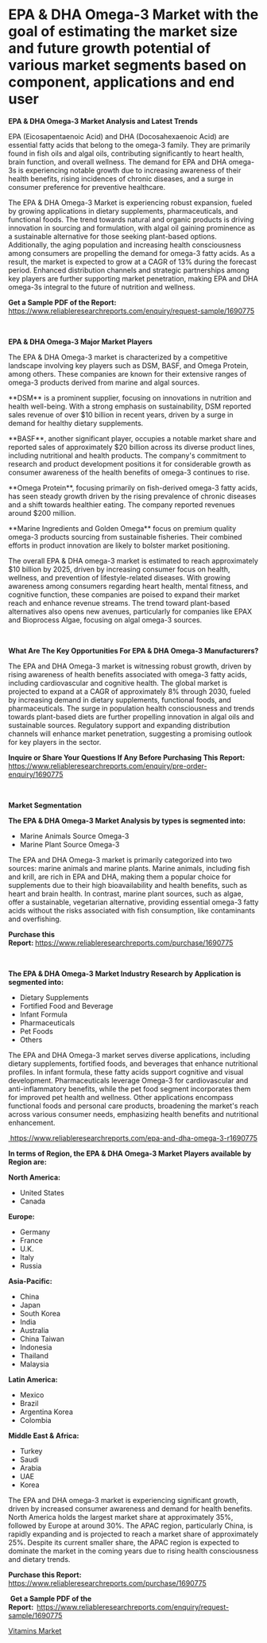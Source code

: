 <p><h1>EPA & DHA Omega-3 Market with the goal of estimating the market size and future growth potential of various market segments based on component, applications and end user</h1></p><p><strong>EPA & DHA Omega-3 Market Analysis and Latest Trends</strong></p>
<p><p>EPA (Eicosapentaenoic Acid) and DHA (Docosahexaenoic Acid) are essential fatty acids that belong to the omega-3 family. They are primarily found in fish oils and algal oils, contributing significantly to heart health, brain function, and overall wellness. The demand for EPA and DHA omega-3s is experiencing notable growth due to increasing awareness of their health benefits, rising incidences of chronic diseases, and a surge in consumer preference for preventive healthcare.</p><p>The EPA & DHA Omega-3 Market is experiencing robust expansion, fueled by growing applications in dietary supplements, pharmaceuticals, and functional foods. The trend towards natural and organic products is driving innovation in sourcing and formulation, with algal oil gaining prominence as a sustainable alternative for those seeking plant-based options. Additionally, the aging population and increasing health consciousness among consumers are propelling the demand for omega-3 fatty acids. As a result, the market is expected to grow at a CAGR of 13% during the forecast period. Enhanced distribution channels and strategic partnerships among key players are further supporting market penetration, making EPA and DHA omega-3s integral to the future of nutrition and wellness.</p></p>
<p><strong>Get a Sample PDF of the Report:&nbsp;</strong> <a href="https://www.reliableresearchreports.com/enquiry/request-sample/1690775?utm_campaign=83&utm_medium=2&utm_source=Github&utm_content=ia&utm_term=06012025&utm_id=epa-dha-omega-3">https://www.reliableresearchreports.com/enquiry/request-sample/1690775</a></p>
<p>&nbsp;</p>
<p><strong>EPA & DHA Omega-3 Major Market Players</strong></p>
<p><p>The EPA & DHA Omega-3 market is characterized by a competitive landscape involving key players such as DSM, BASF, and Omega Protein, among others. These companies are known for their extensive ranges of omega-3 products derived from marine and algal sources.</p><p>**DSM** is a prominent supplier, focusing on innovations in nutrition and health well-being. With a strong emphasis on sustainability, DSM reported sales revenue of over $10 billion in recent years, driven by a surge in demand for healthy dietary supplements.</p><p>**BASF**, another significant player, occupies a notable market share and reported sales of approximately $20 billion across its diverse product lines, including nutritional and health products. The company's commitment to research and product development positions it for considerable growth as consumer awareness of the health benefits of omega-3 continues to rise.</p><p>**Omega Protein**, focusing primarily on fish-derived omega-3 fatty acids, has seen steady growth driven by the rising prevalence of chronic diseases and a shift towards healthier eating. The company reported revenues around $200 million. </p><p>**Marine Ingredients and Golden Omega** focus on premium quality omega-3 products sourcing from sustainable fisheries. Their combined efforts in product innovation are likely to bolster market positioning.</p><p>The overall EPA & DHA omega-3 market is estimated to reach approximately $10 billion by 2025, driven by increasing consumer focus on health, wellness, and prevention of lifestyle-related diseases. With growing awareness among consumers regarding heart health, mental fitness, and cognitive function, these companies are poised to expand their market reach and enhance revenue streams. The trend toward plant-based alternatives also opens new avenues, particularly for companies like EPAX and Bioprocess Algae, focusing on algal omega-3 sources.</p></p>
<p>&nbsp;</p>
<p><strong>What Are The Key Opportunities For EPA & DHA Omega-3 Manufacturers?</strong></p>
<p><p>The EPA and DHA Omega-3 market is witnessing robust growth, driven by rising awareness of health benefits associated with omega-3 fatty acids, including cardiovascular and cognitive health. The global market is projected to expand at a CAGR of approximately 8% through 2030, fueled by increasing demand in dietary supplements, functional foods, and pharmaceuticals. The surge in population health consciousness and trends towards plant-based diets are further propelling innovation in algal oils and sustainable sources. Regulatory support and expanding distribution channels will enhance market penetration, suggesting a promising outlook for key players in the sector.</p></p>
<p><strong>Inquire or Share Your Questions If Any Before Purchasing This Report:</strong> <a href="https://www.reliableresearchreports.com/enquiry/pre-order-enquiry/1690775?utm_campaign=83&utm_medium=2&utm_source=Github&utm_content=ia&utm_term=06012025&utm_id=epa-dha-omega-3">https://www.reliableresearchreports.com/enquiry/pre-order-enquiry/1690775</a></p>
<p>&nbsp;</p>
<p><strong>Market Segmentation</strong></p>
<p><strong>The EPA & DHA Omega-3 Market Analysis by types is segmented into:</strong></p>
<p><ul><li>Marine Animals Source Omega-3</li><li>Marine Plant Source Omega-3</li></ul></p>
<p><p>The EPA and DHA Omega-3 market is primarily categorized into two sources: marine animals and marine plants. Marine animals, including fish and krill, are rich in EPA and DHA, making them a popular choice for supplements due to their high bioavailability and health benefits, such as heart and brain health. In contrast, marine plant sources, such as algae, offer a sustainable, vegetarian alternative, providing essential omega-3 fatty acids without the risks associated with fish consumption, like contaminants and overfishing.</p></p>
<p><strong>Purchase this Report:&nbsp;</strong><a href="https://www.reliableresearchreports.com/purchase/1690775?utm_campaign=83&utm_medium=2&utm_source=Github&utm_content=ia&utm_term=06012025&utm_id=epa-dha-omega-3">https://www.reliableresearchreports.com/purchase/1690775</a></p>
<p>&nbsp;</p>
<p><strong>The EPA & DHA Omega-3 Market Industry Research by Application is segmented into:</strong></p>
<p><ul><li>Dietary Supplements</li><li>Fortified Food and Beverage</li><li>Infant Formula</li><li>Pharmaceuticals</li><li>Pet Foods</li><li>Others</li></ul></p>
<p><p>The EPA and DHA Omega-3 market serves diverse applications, including dietary supplements, fortified foods, and beverages that enhance nutritional profiles. In infant formula, these fatty acids support cognitive and visual development. Pharmaceuticals leverage Omega-3 for cardiovascular and anti-inflammatory benefits, while the pet food segment incorporates them for improved pet health and wellness. Other applications encompass functional foods and personal care products, broadening the market's reach across various consumer needs, emphasizing health benefits and nutritional enhancement.</p></p>
<p><a href="https://www.reliableresearchreports.com/epa-and-dha-omega-3-r1690775?utm_campaign=83&utm_medium=2&utm_source=Github&utm_content=ia&utm_term=06012025&utm_id=epa-dha-omega-3">&nbsp;https://www.reliableresearchreports.com/epa-and-dha-omega-3-r1690775</a></p>
<p><strong>In terms of Region, the EPA & DHA Omega-3 Market Players available by Region are:</strong></p>
<p>
    <p> <strong> North America: </strong>
        <ul>
            <li>United States</li>
            <li>Canada</li>
        </ul>
        </p> 
    <p> <strong> Europe: </strong>
        <ul>
            <li>Germany</li>
            <li>France</li>
            <li>U.K.</li>
            <li>Italy</li>
            <li>Russia</li>
        </ul>
        </p> 
    <p> <strong> Asia-Pacific: </strong>
        <ul>
            <li>China</li>
            <li>Japan</li>
            <li>South Korea</li>
            <li>India</li>
            <li>Australia</li>
            <li>China Taiwan</li>
            <li>Indonesia</li>
            <li>Thailand</li>
            <li>Malaysia</li>
        </ul>
        </p> 
    <p> <strong> Latin America: </strong>
        <ul>
            <li>Mexico</li>
            <li>Brazil</li>
            <li>Argentina Korea</li>
            <li>Colombia</li>
        </ul>
        </p> 
    <p> <strong> Middle East & Africa: </strong>
        <ul>
            <li>Turkey</li>
            <li>Saudi</li>
            <li>Arabia</li>
            <li>UAE</li>
            <li>Korea</li>
        </ul>
    </p>
    </p>
<p><p>The EPA and DHA omega-3 market is experiencing significant growth, driven by increased consumer awareness and demand for health benefits. North America holds the largest market share at approximately 35%, followed by Europe at around 30%. The APAC region, particularly China, is rapidly expanding and is projected to reach a market share of approximately 25%. Despite its current smaller share, the APAC region is expected to dominate the market in the coming years due to rising health consciousness and dietary trends.</p></p>
<p><strong>Purchase this Report: </strong><a href="https://www.reliableresearchreports.com/purchase/1690775?utm_campaign=83&utm_medium=2&utm_source=Github&utm_content=ia&utm_term=06012025&utm_id=epa-dha-omega-3">https://www.reliableresearchreports.com/purchase/1690775</a></p>
<p>&nbsp;<strong>Get a Sample PDF of the Report:&nbsp;&nbsp;</strong><a href="https://www.reliableresearchreports.com/enquiry/request-sample/1690775?utm_campaign=83&utm_medium=2&utm_source=Github&utm_content=ia&utm_term=06012025&utm_id=epa-dha-omega-3">https://www.reliableresearchreports.com/enquiry/request-sample/1690775</a></p>
<p><strong></strong></p>
<p><p><a href="https://github.com/mharielmesa/Market-Research-Report-List-5/blob/main/vitamins-market.md?utm_campaign=83&utm_medium=2&utm_source=Github&utm_content=ia&utm_term=06012025&utm_id=epa-dha-omega-3">Vitamins Market</a></p></p>